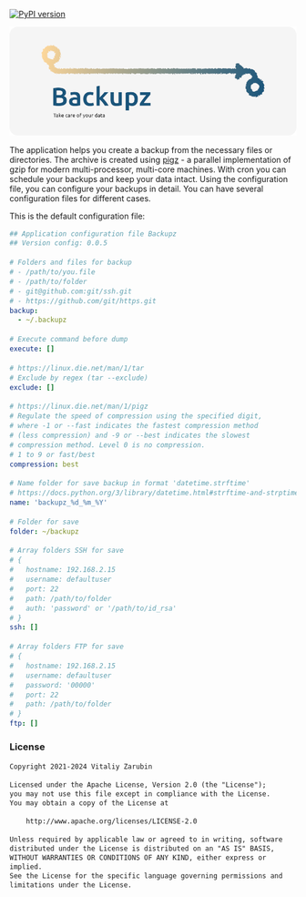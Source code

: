 [![PyPI version](https://badge.fury.io/py/backupz.svg)](https://badge.fury.io/py/backupz)

![picture](images/banner_round.png)

The application helps you create a backup from the necessary files or directories.
The archive is created using [pigz](https://zlib.net/pigz/) - a parallel implementation of gzip for modern multi-processor, multi-core machines.
With cron you can schedule your backups and keep your data intact.
Using the configuration file, you can configure your backups in detail.
You can have several configuration files for different cases.

This is the default configuration file:

```yaml
## Application configuration file Backupz
## Version config: 0.0.5

# Folders and files for backup
# - /path/to/you.file
# - /path/to/folder
# - git@github.com:git/ssh.git
# - https://github.com/git/https.git
backup:
  - ~/.backupz

# Execute command before dump
execute: []

# https://linux.die.net/man/1/tar
# Exclude by regex (tar --exclude)
exclude: []

# https://linux.die.net/man/1/pigz
# Regulate the speed of compression using the specified digit,
# where -1 or --fast indicates the fastest compression method
# (less compression) and -9 or --best indicates the slowest
# compression method. Level 0 is no compression.
# 1 to 9 or fast/best
compression: best

# Name folder for save backup in format 'datetime.strftime'
# https://docs.python.org/3/library/datetime.html#strftime-and-strptime-behavior
name: 'backupz_%d_%m_%Y'

# Folder for save
folder: ~/backupz

# Array folders SSH for save
# {
#   hostname: 192.168.2.15
#   username: defaultuser
#   port: 22
#   path: /path/to/folder
#   auth: 'password' or '/path/to/id_rsa'
# }
ssh: []

# Array folders FTP for save
# {
#   hostname: 192.168.2.15
#   username: defaultuser
#   password: '00000'
#   port: 22
#   path: /path/to/folder
# }
ftp: []
```

### License

```
Copyright 2021-2024 Vitaliy Zarubin

Licensed under the Apache License, Version 2.0 (the "License");
you may not use this file except in compliance with the License.
You may obtain a copy of the License at

    http://www.apache.org/licenses/LICENSE-2.0

Unless required by applicable law or agreed to in writing, software
distributed under the License is distributed on an "AS IS" BASIS,
WITHOUT WARRANTIES OR CONDITIONS OF ANY KIND, either express or implied.
See the License for the specific language governing permissions and
limitations under the License.
```
